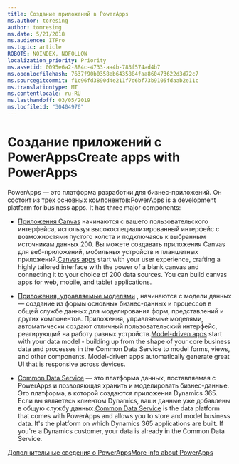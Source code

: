 ```yaml
---
title: Создание приложений в PowerApps
ms.author: toresing
author: tomresing
ms.date: 5/21/2018
ms.audience: ITPro
ms.topic: article
ROBOTS: NOINDEX, NOFOLLOW
localization_priority: Priority
ms.assetid: 0095e6a2-884c-4733-aa4b-783f574ad4b7
ms.openlocfilehash: 7637f90b0358eb6435884faa860473622d3d72c7
ms.sourcegitcommit: f1c96fd3890d4e211f7d6bf73b9105fdaab2e11c
ms.translationtype: MT
ms.contentlocale: ru-RU
ms.lasthandoff: 03/05/2019
ms.locfileid: "30404976"
---
```

# <a name="create-apps-with-powerapps"></a><span data-ttu-id="82fcc-102">Создание приложений с PowerApps</span><span class="sxs-lookup"><span data-stu-id="82fcc-102">Create apps with PowerApps</span></span>

<span data-ttu-id="82fcc-p101">PowerApps — это платформа разработки для бизнес-приложений. Он состоит из трех основных компонентов:</span><span class="sxs-lookup"><span data-stu-id="82fcc-p101">PowerApps is a development platform for business apps. It has three major components:</span></span> 
  
- <span data-ttu-id="82fcc-p102">[Приложения Canvas](https://go.microsoft.com/fwlink/?linkid=874495) начинаются с вашего пользовательского интерфейса, используя высокоспециализированный интерфейс с возможностями пустого холста и подключаясь к выбранным источникам данных 200. Вы можете создавать приложения Canvas для веб-приложений, мобильных устройств и планшетных приложений.</span><span class="sxs-lookup"><span data-stu-id="82fcc-p102">[Canvas apps](https://go.microsoft.com/fwlink/?linkid=874495) start with your user experience, crafting a highly tailored interface with the power of a blank canvas and connecting it to your choice of 200 data sources. You can build canvas apps for web, mobile, and tablet applications.</span></span> 
    
- <span data-ttu-id="82fcc-p103">[Приложения, управляемые моделями](https://go.microsoft.com/fwlink/?linkid=874496) , начинаются с модели данных — создание из формы основных бизнес-данных и процессов в общей службе данных для моделирования форм, представлений и других компонентов. Приложения, управляемые моделями, автоматически создают отличный пользовательский интерфейс, реагирующий на работу разных устройств.</span><span class="sxs-lookup"><span data-stu-id="82fcc-p103">[Model-driven apps](https://go.microsoft.com/fwlink/?linkid=874496) start with your data model - building up from the shape of your core business data and processes in the Common Data Service to model forms, views, and other components. Model-driven apps automatically generate great UI that is responsive across devices.</span></span> 
    
- <span data-ttu-id="82fcc-p104">[Common Data Service](https://go.microsoft.com/fwlink/?linkid=874497) — это платформа данных, поставляемая с PowerApps и позволяющая хранить и моделировать бизнес-данные. Это платформа, в которой создаются приложения Dynamics 365. Если вы являетесь клиентом Dynamics, ваши данные уже добавлены в общую службу данных.</span><span class="sxs-lookup"><span data-stu-id="82fcc-p104">[Common Data Service](https://go.microsoft.com/fwlink/?linkid=874497) is the data platform that comes with PowerApps and allows you to store and model business data. It's the platform on which Dynamics 365 applications are built. If you're a Dynamics customer, your data is already in the Common Data Service.</span></span> 
    
[<span data-ttu-id="82fcc-112">Дополнительные сведения о PowerApps</span><span class="sxs-lookup"><span data-stu-id="82fcc-112">More info about PowerApps</span></span>](https://go.microsoft.com/fwlink/?linkid=874498)
  

